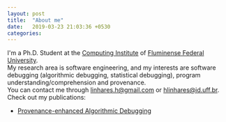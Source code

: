 ```yaml
---
layout: post
title:  "About me"
date:   2019-03-23 21:03:36 +0530
categories: 
---
```


I'm a Ph.D. Student at the [Computing Institute](http://www.ic.uff.br) of [Fluminense Federal University](http://www.uff.br/).  
My research area is software engineering, and my interests are software debugging (algorithmic debugging, statistical debugging), program understanding/comprehension and provenance.  
You can contact me through linhares.h@gmail.com or hlinhares@id.uff.br.  
Check out my publications:  
* [Provenance-enhanced Algorithmic Debugging](https://raw.githubusercontent.com/linharesh/linharesh.github.io/master/publications/linhares2019provenance.pdf)    
